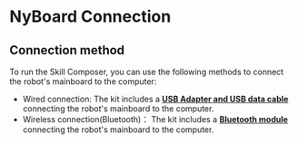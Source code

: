 # NyBoard Connection

## Connection method

To run the Skill Composer, you can use the following methods to connect the robot's mainboard to the computer:

* Wired connection: The kit includes a [**USB Adapter and USB data cable**](https://docs.petoi.com/communication-modules/usb-downloader-ch340c) connecting the robot's mainboard to the computer.
* Wireless connection(Bluetooth)： The kit includes a [**Bluetooth module**](https://docs.petoi.com/communication-modules/dual-mode-bluetooth) connecting the robot's mainboard to the computer.

